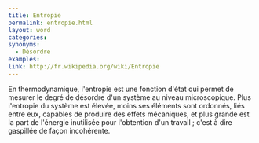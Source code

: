```yaml
---
title: Entropie
permalink: entropie.html
layout: word
categories:
synonyms:
  - Désordre
examples:
link: http://fr.wikipedia.org/wiki/Entropie
---
```


En thermodynamique, l'entropie est une fonction d'état qui permet de mesurer le degré de désordre d'un système au niveau microscopique. Plus l'entropie du système est élevée, moins ses éléments sont ordonnés, liés entre eux, capables de produire des effets mécaniques, et plus grande est la part de l'énergie inutilisée pour l'obtention d'un travail ; c'est à dire gaspillée de façon incohérente.

